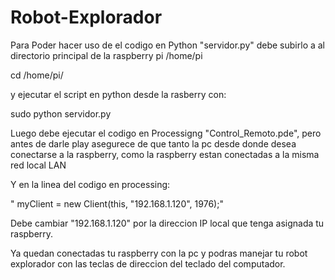 # Robot-Explorador

Para Poder hacer uso de el codigo en Python "servidor.py" debe subirlo a al directorio principal de la raspberry pi /home/pi

cd /home/pi/

y ejecutar el script en python desde la rasberry con:

sudo python servidor.py

Luego debe ejecutar el codigo en Processigng "Control_Remoto.pde", pero antes de darle play asegurece de que tanto la pc desde donde
desea conectarse a la raspberry, como la raspberry estan conectadas a la misma red local LAN

Y en la linea del codigo en processing:

" myClient = new Client(this, "192.168.1.120", 1976);"

Debe cambiar "192.168.1.120" por la direccion IP local que tenga asignada tu raspberry.

Ya quedan conectadas tu raspberry con la pc y podras manejar tu robot explorador con las teclas de direccion del teclado del computador.
